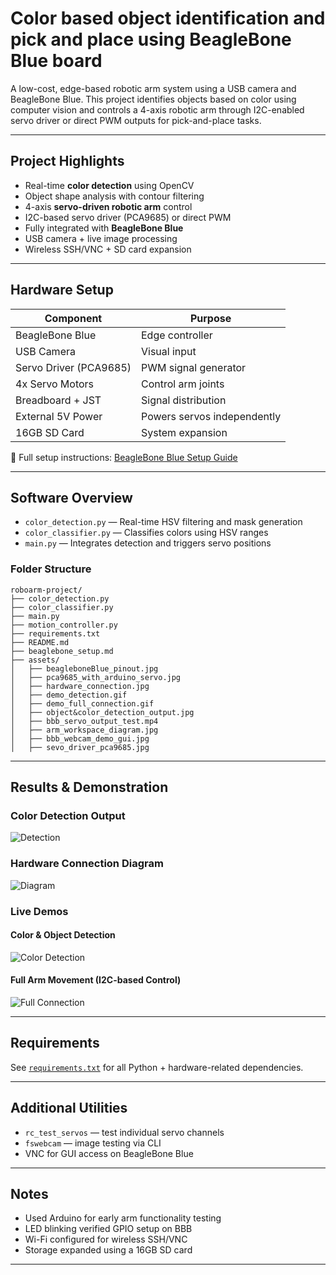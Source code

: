 # Color based object identification and pick and place using BeagleBone Blue board

A low-cost, edge-based robotic arm system using a USB camera and BeagleBone Blue. This project identifies objects based on color using computer vision and controls a 4-axis robotic arm through I2C-enabled servo driver or direct PWM outputs for pick-and-place tasks.

---

## Project Highlights

* Real-time **color detection** using OpenCV
* Object shape analysis with contour filtering
* 4-axis **servo-driven robotic arm** control
* I2C-based servo driver (PCA9685) or direct PWM
* Fully integrated with **BeagleBone Blue**
* USB camera + live image processing
* Wireless SSH/VNC + SD card expansion
---

## Hardware Setup

| Component              | Purpose                     |
| ---------------------- | --------------------------- |
| BeagleBone Blue        | Edge controller             |
| USB Camera             | Visual input                |
| Servo Driver (PCA9685) | PWM signal generator        |
| 4x Servo Motors        | Control arm joints          |
| Breadboard + JST       | Signal distribution         |
| External 5V Power      | Powers servos independently |
| 16GB SD Card           | System expansion            |

📘 Full setup instructions: [BeagleBone Blue Setup Guide](beaglebone_setup.md)

---

## Software Overview

* `color_detection.py` — Real-time HSV filtering and mask generation
* `color_classifier.py` — Classifies colors using HSV ranges
* `main.py` — Integrates detection and triggers servo positions

### Folder Structure

```
roboarm-project/
├── color_detection.py
├── color_classifier.py
├── main.py
├── motion_controller.py
├── requirements.txt
├── README.md
├── beaglebone_setup.md
├── assets/
│   ├── beagleboneBlue_pinout.jpg
│   ├── pca9685_with_arduino_servo.jpg
│   ├── hardware_connection.jpg
│   ├── demo_detection.gif
│   ├── demo_full_connection.gif
│   ├── object&color_detection_output.jpg
│   ├── bbb_servo_output_test.mp4
│   ├── arm_workspace_diagram.jpg
│   ├── bbb_webcam_demo_gui.jpg
│   ├── sevo_driver_pca9685.jpg
```

---

## Results & Demonstration

### Color Detection Output

![Detection](assets/object&color_detection_output.jpg)

### Hardware Connection Diagram

![Diagram](assets/hardware_connection.jpg)

### Live Demos

#### Color & Object Detection

![Color Detection](assets/demo_detection(GIF).gif)

#### Full Arm Movement (I2C-based Control)

![Full Connection](assets/demo_full_connection(GIF).gif)

---

## Requirements

See [`requirements.txt`](requirements.txt) for all Python + hardware-related dependencies.

---

## Additional Utilities

* `rc_test_servos` — test individual servo channels
* `fswebcam` — image testing via CLI
* VNC for GUI access on BeagleBone Blue

---

## Notes

* Used Arduino for early arm functionality testing
* LED blinking verified GPIO setup on BBB
* Wi-Fi configured for wireless SSH/VNC
* Storage expanded using a 16GB SD card

---


